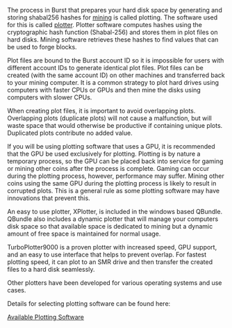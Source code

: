 The process in Burst that prepares your hard disk space by generating and storing shabal256 hashes for [mining](mining.md) is called plotting. The software used for this is called [plotter](plotter.md). Plotter software computes hashes using the cryptographic hash function (Shabal-256) and stores them in plot files on hard disks. Mining software retrieves these hashes to find values that can be used to forge blocks.

Plot files are bound to the Burst account ID so it is impossible for users with different account IDs to generate identical plot files. Plot files can be created (with the same account ID) on other machines and transferred back to your mining computer. It is a common strategy to plot hard drives using computers with faster CPUs or GPUs and then mine the disks using computers with slower CPUs.

When creating plot files, it is important to avoid overlapping plots. Overlapping plots (duplicate plots) will not cause a malfunction, but will waste space that would otherwise be productive if containing unique plots. Duplicated plots contribute no added value.

If you will be using plotting software that uses a GPU, it is recommended that the GPU be used exclusively for plotting. Plotting is by nature a temporary process, so the GPU can be placed back into service for gaming or mining other coins after the process is complete. Gaming can occur during the plotting process, however, performance may suffer. Mining other coins using the same GPU during the plotting process is likely to result in corrupted plots. This is a general rule as some plotting software may have innovations that prevent this.

An easy to use plotter, XPlotter, is included in the windows based QBundle. QBundle also includes a dynamic plotter that will manage your computers disk space so that available space is dedicated to mining but a dynamic amount of free space is maintained for normal usage.

TurboPlotter9000 is a proven plotter with increased speed, GPU support, and an easy to use interface that helps to prevent overlap. For fastest plotting speed, it can plot to an SMR drive and then transfer the created files to a hard disk seamlessly.

Other plotters have been developed for various operating systems and use cases.

Details for selecting plotting software can be found here:

[Available Plotting Software](burst-software-plotting-software.md)
